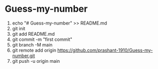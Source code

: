 ﻿# Guess-my-number
 
1) echo "# Guess-my-number" >> README.md
2) git init
3) git add README.md
4) git commit -m "first commit"
5) git branch -M main
6) git remote add origin https://github.com/prashant-1910/Guess-my-number.git
7) git push -u origin main
 
 
